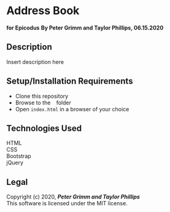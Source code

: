 # Address Book
**for Epicodus**
**By Peter Grimm and Taylor Phillips, 06.15.2020**

## Description

Insert description here

## Setup/Installation Requirements

* Clone this repository 
* Browse to the ` ` folder
* Open `index.html` in a browser of your choice

## Technologies Used

HTML  
CSS  
Bootstrap  
jQuery

## Legal

Copyright (c) 2020, **_Peter Grimm and Taylor Phillips_**  
This software is licensed under the MIT license.